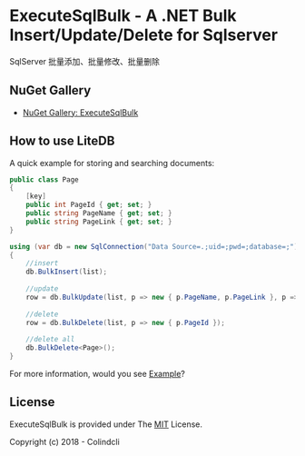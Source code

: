 # ExecuteSqlBulk - A .NET Bulk Insert/Update/Delete for Sqlserver

SqlServer 批量添加、批量修改、批量删除


## NuGet Gallery

- [NuGet Gallery: ExecuteSqlBulk](https://www.nuget.org/packages/ExecuteSqlBulk/)


## How to use LiteDB

A quick example for storing and searching documents:

```C#
public class Page
{
    [key]
    public int PageId { get; set; }
    public string PageName { get; set; }
    public string PageLink { get; set; }
}

using (var db = new SqlConnection("Data Source=.;uid=;pwd=;database=;"))
{
    //insert
    db.BulkInsert(list);
    
    //update
    row = db.BulkUpdate(list, p => new { p.PageName, p.PageLink }, p => new { p.PageId });
    
    //delete
    row = db.BulkDelete(list, p => new { p.PageId });
    
    //delete all
    db.BulkDelete<Page>();
}
```

For more information, would you see [Example](https://github.com/colindcli/ExecuteSqlBulk/blob/master/ConsoleTest/Program.cs#L27)?

## License

ExecuteSqlBulk is provided under The [MIT](https://github.com/colindcli/ExecuteSqlBulk/blob/master/LICENSE) License.


Copyright (c) 2018 - Colindcli
